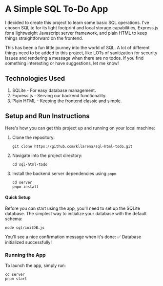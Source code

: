 # A Simple SQL To-Do App

I decided to create this project to learn some basic SQL operations. I've chosen SQLite for its light footprint and local storage capabilities, Express.js for a lightweight Javascript server framework, and plain HTML to keep things straightforward on the frontend.

This has been a fun little journey into the world of SQL. A lot of different things need to be added to this project, like LOTs of sanitization for security issues and rendering a message when there are no todos. If you find something interesting or have suggestions, let me know!

## Technologies Used

1. SQLite - For easy database management.
2. Express.js - Serving our backend functionality.
3. Plain HTML - Keeping the frontend classic and simple.

## Setup and Run Instructions

Here's how you can get this project up and running on your local machine:

1. Clone the repository:
   ```
   git clone https://github.com/kllarena/sql-html-todo.git
   ```
2. Navigate into the project directory:
   ```
   cd sql-html-todo
   ```
3. Install the backend server dependencies using `pnpm`
   ```
   cd server
   pnpm install
   ```

#### Quick Setup

Before you can start using the app, you'll need to set up the SQLite database. The simplest way to initialize your database with the default schema:

```
node sql/initDB.js
```

You'll see a nice confirmation message when it's done: ✅ Database initialized successfully!

### Running the App

To launch the app, simply run:
```
cd server
pnpm start
```
